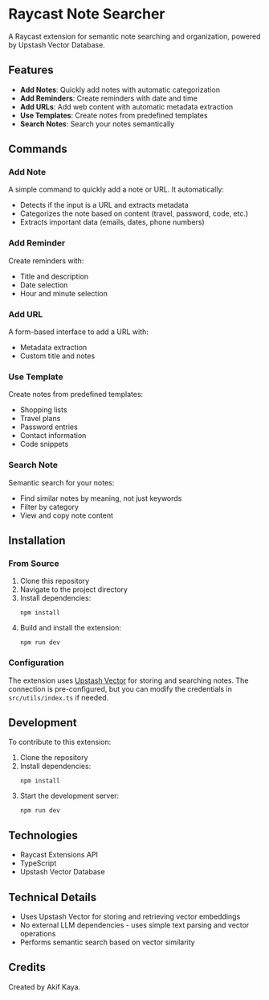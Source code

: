 # Raycast Note Searcher

A Raycast extension for semantic note searching and organization, powered by Upstash Vector Database.

## Features

- **Add Notes**: Quickly add notes with automatic categorization
- **Add Reminders**: Create reminders with date and time
- **Add URLs**: Add web content with automatic metadata extraction
- **Use Templates**: Create notes from predefined templates
- **Search Notes**: Search your notes semantically

## Commands

### Add Note
A simple command to quickly add a note or URL. It automatically:
- Detects if the input is a URL and extracts metadata
- Categorizes the note based on content (travel, password, code, etc.)
- Extracts important data (emails, dates, phone numbers)

### Add Reminder
Create reminders with:
- Title and description
- Date selection
- Hour and minute selection

### Add URL
A form-based interface to add a URL with:
- Metadata extraction
- Custom title and notes

### Use Template
Create notes from predefined templates:
- Shopping lists
- Travel plans
- Password entries
- Contact information
- Code snippets

### Search Note
Semantic search for your notes:
- Find similar notes by meaning, not just keywords
- Filter by category
- View and copy note content

## Installation

### From Source
1. Clone this repository
2. Navigate to the project directory
3. Install dependencies:
   ```
   npm install
   ```
4. Build and install the extension:
   ```
   npm run dev
   ```

### Configuration
The extension uses [Upstash Vector](https://upstash.com/vector) for storing and searching notes. The connection is pre-configured, but you can modify the credentials in `src/utils/index.ts` if needed.

## Development

To contribute to this extension:

1. Clone the repository
2. Install dependencies:
   ```
   npm install
   ```
3. Start the development server:
   ```
   npm run dev
   ```

## Technologies

- Raycast Extensions API
- TypeScript
- Upstash Vector Database

## Technical Details

- Uses Upstash Vector for storing and retrieving vector embeddings
- No external LLM dependencies - uses simple text parsing and vector operations
- Performs semantic search based on vector similarity

## Credits

Created by Akif Kaya.
